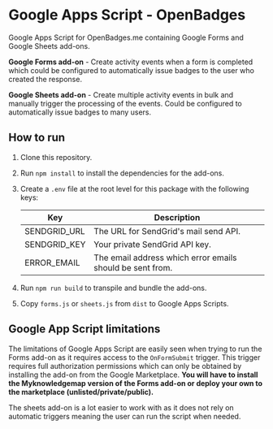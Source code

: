 # Google Apps Script - OpenBadges

Google Apps Script for OpenBadges.me containing Google Forms and Google Sheets add-ons.

**Google Forms add-on** - Create activity events when a form is completed which could be configured to automatically issue badges to the user who created the response.

**Google Sheets add-on** - Create multiple activity events in bulk and manually trigger the processing of the events. Could be configured to automatically issue badges to many users.

## How to run

1. Clone this repository.
2. Run `npm install` to install the dependencies for the add-ons.
3. Create a `.env` file at the root level for this package with the following keys:

    | Key | Description |
    |--|--|
    | SENDGRID_URL | The URL for SendGrid's mail send API. |
    | SENDGRID_KEY | Your private SendGrid API key. |
    | ERROR_EMAIL | The email address which error emails should be sent from. |

4. Run `npm run build` to transpile and bundle the add-ons.
5. Copy `forms.js` or `sheets.js` from `dist` to Google Apps Scripts.

## Google App Script limitations

The limitations of Google Apps Script are easily seen when trying to run the Forms add-on as it requires access to the `OnFormSubmit` trigger. This trigger requires full authorization permissions which can only be obtained by installing the add-on from the Google Marketplace. **You will have to install the Myknowledgemap version of the Forms add-on or deploy your own to the marketplace (unlisted/private/public).**

The sheets add-on is a lot easier to work with as it does not rely on automatic triggers meaning the user can run the script when needed.
